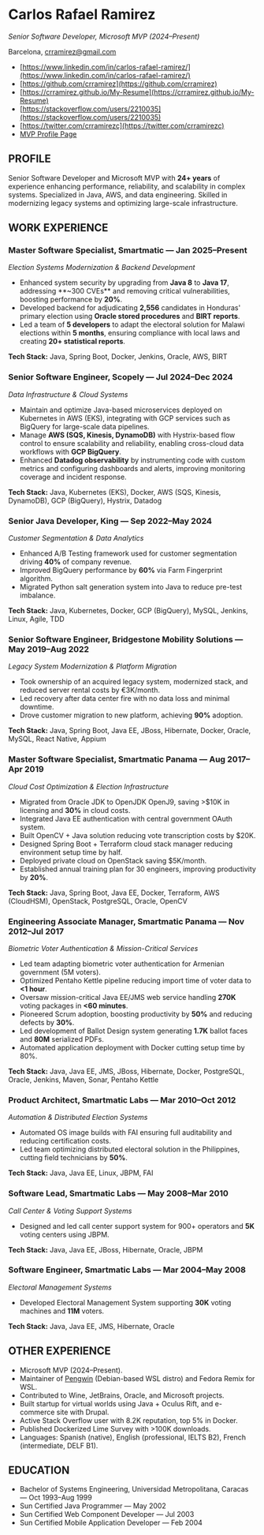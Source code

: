 # Carlos Rafael Ramirez

*Senior Software Developer, Microsoft MVP (2024–Present)*

Barcelona, [crramirez@gmail.com](mailto:crramirez@gmail.com)

* [https://www.linkedin.com/in/carlos-rafael-ramirez/](https://www.linkedin.com/in/carlos-rafael-ramirez/)
* [https://github.com/crramirez](https://github.com/crramirez)
* [https://crramirez.github.io/My-Resume](https://crramirez.github.io/My-Resume)
* [https://stackoverflow.com/users/2210035](https://stackoverflow.com/users/2210035)
* [https://twitter.com/crramirezc](https://twitter.com/crramirezc)
* [MVP Profile Page](https://mvp.microsoft.com/en-US/mvp/profile/982d0b11-8e6b-41b6-af47-3ac55073ed83)

## PROFILE

Senior Software Developer and Microsoft MVP with **24+ years** of experience enhancing performance, reliability, and scalability in complex systems. Specialized in Java, AWS, and data engineering. Skilled in modernizing legacy systems and optimizing large-scale infrastructure.

## WORK EXPERIENCE

### Master Software Specialist, Smartmatic — Jan 2025–Present
*Election Systems Modernization & Backend Development*

* Enhanced system security by upgrading from **Java 8** to **Java 17**, addressing \*\*\~300 CVEs\*\* and removing critical vulnerabilities, boosting performance by **20%**.
* Developed backend for adjudicating **2,556** candidates in Honduras' primary election using **Oracle stored procedures** and **BIRT reports**.
* Led a team of **5 developers** to adapt the electoral solution for Malawi elections within **5 months**, ensuring compliance with local laws and creating **20+ statistical reports**.

**Tech Stack:** Java, Spring Boot, Docker, Jenkins, Oracle, AWS, BIRT

### Senior Software Engineer, Scopely — Jul 2024–Dec 2024
*Data Infrastructure & Cloud Systems*

* Maintain and optimize Java-based microservices deployed on Kubernetes in AWS (EKS), integrating with GCP services such as BigQuery for large-scale data pipelines.
* Manage **AWS (SQS, Kinesis, DynamoDB)** with Hystrix-based flow control to ensure scalability and reliability, enabling cross-cloud data workflows with **GCP BigQuery**.
* Enhanced **Datadog observability** by instrumenting code with custom metrics and configuring dashboards and alerts, improving monitoring coverage and incident response.

**Tech Stack:** Java, Kubernetes (EKS), Docker, AWS (SQS, Kinesis, DynamoDB), GCP (BigQuery), Hystrix, Datadog

### Senior Java Developer, King — Sep 2022–May 2024
*Customer Segmentation & Data Analytics*

* Enhanced A/B Testing framework used for customer segmentation driving **40%** of company revenue.
* Improved BigQuery performance by **60%** via Farm Fingerprint algorithm.
* Migrated Python salt generation system into Java to reduce pre-test imbalance.

**Tech Stack:** Java, Kubernetes, Docker, GCP (BigQuery), MySQL, Jenkins, Linux, Agile, TDD

### Senior Software Engineer, Bridgestone Mobility Solutions — May 2019–Aug 2022
*Legacy System Modernization & Platform Migration*

* Took ownership of an acquired legacy system, modernized stack, and reduced server rental costs by €3K/month.
* Led recovery after data center fire with no data loss and minimal downtime.
* Drove customer migration to new platform, achieving **90%** adoption.

**Tech Stack:** Java, Spring Boot, Java EE, JBoss, Hibernate, Docker, Oracle, MySQL, React Native, Appium

### Master Software Specialist, Smartmatic Panama — Aug 2017–Apr 2019
*Cloud Cost Optimization & Election Infrastructure*

* Migrated from Oracle JDK to OpenJDK OpenJ9, saving >\$10K in licensing and **30%** in cloud costs.
* Integrated Java EE authentication with central government OAuth system.
* Built OpenCV + Java solution reducing vote transcription costs by \$20K.
* Designed Spring Boot + Terraform cloud stack manager reducing environment setup time by half.
* Deployed private cloud on OpenStack saving \$5K/month.
* Established annual training plan for 30 engineers, improving productivity by **20%**.

**Tech Stack:** Java, Spring Boot, Java EE, Docker, Terraform, AWS (CloudHSM), OpenStack, PostgreSQL, Oracle, OpenCV

### Engineering Associate Manager, Smartmatic Panama — Nov 2012–Jul 2017
*Biometric Voter Authentication & Mission-Critical Services*

* Led team adapting biometric voter authentication for Armenian government (5M voters).
* Optimized Pentaho Kettle pipeline reducing import time of voter data to **<1 hour**.
* Oversaw mission-critical Java EE/JMS web service handling **270K** voting packages in **<60 minutes**.
* Pioneered Scrum adoption, boosting productivity by **50%** and reducing defects by **30%**.
* Led development of Ballot Design system generating **1.7K** ballot faces and **80M** serialized PDFs.
* Automated application deployment with Docker cutting setup time by 80%.

**Tech Stack:** Java, Java EE, JMS, JBoss, Hibernate, Docker, PostgreSQL, Oracle, Jenkins, Maven, Sonar, Pentaho Kettle

### Product Architect, Smartmatic Labs — Mar 2010–Oct 2012
*Automation & Distributed Election Systems*

* Automated OS image builds with FAI ensuring full auditability and reducing certification costs.
* Led team optimizing distributed electoral solution in the Philippines, cutting field technicians by **50%**.

**Tech Stack:** Java, Java EE, Linux, JBPM, FAI

### Software Lead, Smartmatic Labs — May 2008–Mar 2010
*Call Center & Voting Support Systems*

* Designed and led call center support system for 900+ operators and **5K** voting centers using JBPM.

**Tech Stack:** Java, Java EE, JBoss, Hibernate, Oracle, JBPM

### Software Engineer, Smartmatic Labs — Mar 2004–May 2008
*Electoral Management Systems*

* Developed Electoral Management System supporting **30K** voting machines and **11M** voters.

**Tech Stack:** Java, Java EE, JMS, Hibernate, Oracle

## OTHER EXPERIENCE

* Microsoft MVP (2024–Present).
* Maintainer of [Pengwin](https://github.com/WhitewaterFoundry/Pengwin) (Debian-based WSL distro) and Fedora Remix for WSL.
* Contributed to Wine, JetBrains, Oracle, and Microsoft projects.
* Built startup for virtual worlds using Java + Oculus Rift, and e-commerce site with Drupal.
* Active Stack Overflow user with 8.2K reputation, top 5% in Docker.
* Published Dockerized Lime Survey with >100K downloads.
* Languages: Spanish (native), English (professional, IELTS B2), French (intermediate, DELF B1).

## EDUCATION

* Bachelor of Systems Engineering, Universidad Metropolitana, Caracas — Oct 1993–Aug 1999
* Sun Certified Java Programmer — May 2002
* Sun Certified Web Component Developer — Jul 2003
* Sun Certified Mobile Application Developer — Feb 2004
